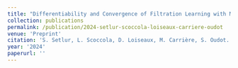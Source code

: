 ```yaml
---
title: "Differentiability and Convergence of Filtration Learning with Multiparameter Persistence"
collection: publications
permalink: /publication/2024-setlur-scoccola-loiseaux-carriere-oudot
venue: 'Preprint'
citation: 'S. Setlur, L. Scoccola, D. Loiseaux, M. Carrière, S. Oudot. <b>Differentiability and Convergence of Filtration Learning with Multiparameter Persistence</b>, <i>Preprint</i>, 2024'
year: '2024'
paperurl: ''
---
```

